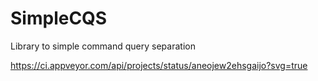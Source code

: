 # SimpleCQS
Library to simple command query separation

https://ci.appveyor.com/api/projects/status/aneojew2ehsgaijo?svg=true
